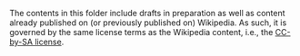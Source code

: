 The contents in this folder include drafts in preparation as well as content already published on (or previously published on) Wikipedia. As such, it is governed by the same license terms as the Wikipedia content, i.e., the [CC-by-SA license](https://creativecommons.org/licenses/by-sa/4.0/).

